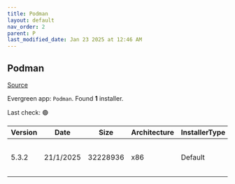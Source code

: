 ```yaml
---
title: Podman
layout: default
nav_order: 2
parent: P
last_modified_date: Jan 23 2025 at 12:46 AM
---
```


## Podman

[Source](https://github.com/containers/podman)

Evergreen app: `Podman`. Found **1** installer.

Last check: 🟢

| Version | Date      | Size     | Architecture | InstallerType | Type | URI                                                                                                                                                                          |
| ------- | --------- | -------- | ------------ | ------------- | ---- | ---------------------------------------------------------------------------------------------------------------------------------------------------------------------------- |
| 5.3.2   | 21/1/2025 | 32228936 | x86          | Default       | exe  | [https://github.com/containers/podman/releases/download/v5.3.2/podman-5.3.2-setup.exe](https://github.com/containers/podman/releases/download/v5.3.2/podman-5.3.2-setup.exe) |

